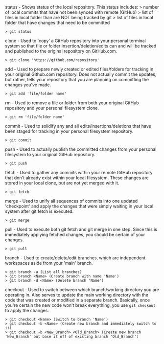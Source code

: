 status - Shows status of the local repository. This status includes:
	> number of local commits that have not been synced with remote (GitHub)
	> list of files in local folder than are NOT being tracked by git
	> list of files in local folder that have changes that need to be committed

	> git status

clone - Used to 'copy' a GitHub repository into your personal terminal system so that file or folder insertion/deletion/edits can and will be tracked and published to the original repository on GitHub.com. 

	> git clone 'https://github.com/repository'  

add - Used to prepare newly created or edited files/folders for tracking in your original Github.com repository. Does not actually commit the updates, but rather, tells your repository that you are planning on committing the changes you've made.  

	> git add 'file/folder name'

rm - Used to remove a file or folder from both your original GitHub repository and your personal filesystem clone. 

	> git rm 'file/folder name'

commit - Used to solidify any and all edits/insertions/deletions that have been staged for tracking in your personal filesystem repository.  

	> git commit 

push - Used to actually publish the committed changes from your personal filesystem to your original GitHub repository. 

	> git push 

fetch - Used to gather any commits within your remote GitHub repository that don't already exist within your local filesystem. These changes are stored in your local clone, but are not yet merged with it. 

	> git fetch 

merge - Used to unify all sequences of commits into one updated 'checkpoint' and apply the changes that were simply waiting in your local system after git fetch is executed. 

	> git merge 

pull - Used to execute both git fetch and git merge in one step. Since this is immediately applying fetched changes, you should be certain of your changes.

	> git pull 

branch - Used to create/delete/edit branches, which are independent workspaces aside from your 'main' branch. 

	> git branch -a (List all branches)
	> git branch <Name> (Create branch with name 'Name')
	> git branch -d <Name> (Delete branch 'Name')
	
 

checkout - Used to switch between which branch/working directory you are operating in. Also serves to update the main working directory with the code that was created or modified in a separate branch. Basically, once you're certain the new code won't break everything, you use `git checkout` to apply the changes. 

	> git checkout <Name> (Switch to branch 'Name')
	> git checkout -b <Name> (Create new branch and immediately switch to it)
	> git checkout -b <New_Branch> <Old_Branch> (Create new branch 'New_Branch' but base it off of existing branch 'Old_Branch')
	
